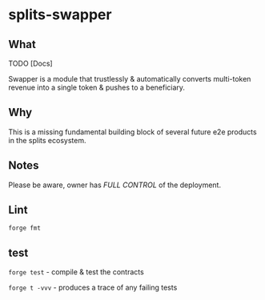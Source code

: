 # splits-swapper

## What

TODO [Docs]

Swapper is a module that trustlessly & automatically converts multi-token revenue into a single token & pushes to a beneficiary.

## Why

This is a missing fundamental building block of several future e2e products in the splits ecosystem.

## Notes

Please be aware, owner has _FULL CONTROL_ of the deployment.

## Lint

`forge fmt`

## test

`forge test` - compile & test the contracts

`forge t -vvv` - produces a trace of any failing tests
